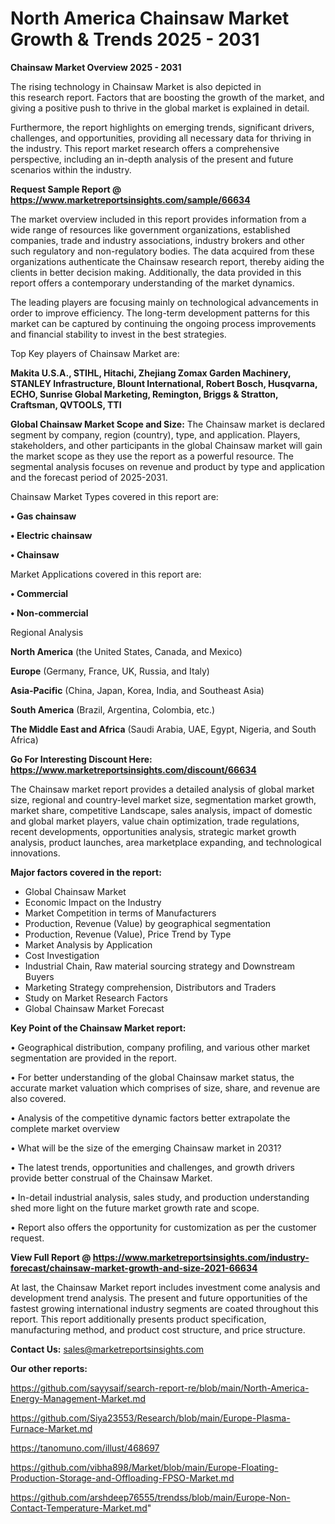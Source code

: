 # North America Chainsaw Market Growth & Trends 2025 - 2031

<Strong> Chainsaw Market Overview 2025 - 2031</strong>

The rising technology in Chainsaw Market is also depicted in this research report. Factors that are boosting the growth of the market, and giving a positive push to thrive in the global market is explained in detail.

Furthermore, the report highlights on emerging trends, significant drivers, challenges, and opportunities, providing all necessary data for thriving in the industry. This report market research offers a comprehensive perspective, including an in-depth analysis of the present and future scenarios within the industry.

<strong>Request Sample Report @ <a href=https://www.marketreportsinsights.com/sample/66634>https://www.marketreportsinsights.com/sample/66634</a></strong>

The market overview included in this report provides information from a wide range of resources like government organizations, established companies, trade and industry associations, industry brokers and other such regulatory and non-regulatory bodies. The data acquired from these organizations authenticate the Chainsaw research report, thereby aiding the clients in better decision making. Additionally, the data provided in this report offers a contemporary understanding of the market dynamics.

The leading players are focusing mainly on technological advancements in order to improve efficiency. The long-term development patterns for this market can be captured by continuing the ongoing process improvements and financial stability to invest in the best strategies.

Top Key players of Chainsaw Market are:

<strong>Makita U.S.A., STIHL, Hitachi, Zhejiang Zomax Garden Machinery, STANLEY Infrastructure, Blount International, Robert Bosch, Husqvarna, ECHO, Sunrise Global Marketing, Remington, Briggs & Stratton, Craftsman, QVTOOLS, TTI</strong>

<strong><b>Global Chainsaw Market Scope and Size:</b></strong>
The Chainsaw market is declared segment by company, region (country), type, and application. Players, stakeholders, and other participants in the global Chainsaw market will gain the market scope as they use the report as a powerful resource. The segmental analysis focuses on revenue and product by type and application and the forecast period of 2025-2031.

Chainsaw Market Types covered in this report are:

<strong>• Gas chainsaw

• Electric chainsaw

• Chainsaw</strong>

Market Applications covered in this report are:

<strong>• Commercial

• Non-commercial</strong> 

Regional Analysis

<strong>North America</strong> (the United States, Canada, and Mexico)

<strong>Europe</strong> (Germany, France, UK, Russia, and Italy)

<strong>Asia-Pacific</strong> (China, Japan, Korea, India, and Southeast Asia)

<strong>South America</strong> (Brazil, Argentina, Colombia, etc.)

<strong>The Middle East and Africa</strong> (Saudi Arabia, UAE, Egypt, Nigeria, and South Africa)

<strong>Go For Interesting Discount Here: <a href=https://www.marketreportsinsights.com/discount/66634>https://www.marketreportsinsights.com/discount/66634</a></strong>

The Chainsaw market report provides a detailed analysis of global market size, regional and country-level market size, segmentation market growth, market share, competitive Landscape, sales analysis, impact of domestic and global market players, value chain optimization, trade regulations, recent developments, opportunities analysis, strategic market growth analysis, product launches, area marketplace expanding, and technological innovations.

<strong><b>Major factors covered in the report:</b></strong>
<ul>
  <li>Global Chainsaw Market </li>
  <li>Economic Impact on the Industry</li>
  <li>Market Competition in terms of Manufacturers</li>
  <li>Production, Revenue (Value) by geographical segmentation</li>
  <li>Production, Revenue (Value), Price Trend by Type</li>
  <li>Market Analysis by Application</li>
  <li>Cost Investigation</li>
  <li>Industrial Chain, Raw material sourcing strategy and Downstream Buyers</li>
  <li>Marketing Strategy comprehension, Distributors and Traders</li>
  <li>Study on Market Research Factors</li>
  <li>Global Chainsaw Market Forecast</li>
</ul>

<strong><b>Key Point of the Chainsaw Market report:</b></strong>

• Geographical distribution, company profiling, and various other market segmentation are provided in the report.

• For better understanding of the global Chainsaw market status, the accurate market valuation which comprises of size, share, and revenue are also covered.

• Analysis of the competitive dynamic factors better extrapolate the complete market overview

• What will be the size of the emerging Chainsaw market in 2031?

• The latest trends, opportunities and challenges, and growth drivers provide better construal of the Chainsaw Market.

• In-detail industrial analysis, sales study, and production understanding shed more light on the future market growth rate and scope.

• Report also offers the opportunity for customization as per the customer request.

<strong><b>View Full Report @ <a href=https://www.marketreportsinsights.com/industry-forecast/chainsaw-market-growth-and-size-2021-66634>https://www.marketreportsinsights.com/industry-forecast/chainsaw-market-growth-and-size-2021-66634</a></b></strong>


At last, the Chainsaw Market report includes investment come analysis and development trend analysis. The present and future opportunities of the fastest growing international industry segments are coated throughout this report. This report additionally presents product specification, manufacturing method, and product cost structure, and price structure.

<strong>Contact Us:</strong>
sales@marketreportsinsights.com

<strong>Our other reports:</strong>

<a href=https://github.com/sayysaif/search-report-re/blob/main/North-America-Energy-Management-Market.md>https://github.com/sayysaif/search-report-re/blob/main/North-America-Energy-Management-Market.md</a>

<a href=https://github.com/Siya23553/Research/blob/main/Europe-Plasma-Furnace-Market.md>https://github.com/Siya23553/Research/blob/main/Europe-Plasma-Furnace-Market.md</a>

<a href=https://tanomuno.com/illust/468697>https://tanomuno.com/illust/468697</a>

<a href=https://github.com/vibha898/Market/blob/main/Europe-Floating-Production-Storage-and-Offloading-FPSO-Market.md>https://github.com/vibha898/Market/blob/main/Europe-Floating-Production-Storage-and-Offloading-FPSO-Market.md</a>

<a href=https://github.com/arshdeep76555/trendss/blob/main/Europe-Non-Contact-Temperature-Market.md>https://github.com/arshdeep76555/trendss/blob/main/Europe-Non-Contact-Temperature-Market.md</a>"
